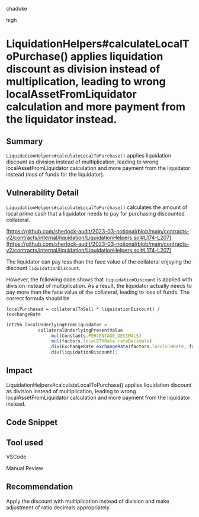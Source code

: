 chaduke

high

# LiquidationHelpers#calculateLocalToPurchase() applies liquidation discount as division instead of multiplication, leading to wrong localAssetFromLiquidator calculation and more payment from the liquidator instead.

## Summary
``LiquidationHelpers#calculateLocalToPurchase()`` applies liquidation discount as division instead of multiplication, leading to wrong localAssetFromLiquidator calculation and more payment from the liquidator instead (loss of funds for the liquidator).

## Vulnerability Detail

``LiquidationHelpers#calculateLocalToPurchase()``  calculates the amount of local prime cash that a liquidator needs to pay for purchasing discounted collateral. 

[https://github.com/sherlock-audit/2023-03-notional/blob/main/contracts-v2/contracts/internal/liquidation/LiquidationHelpers.sol#L174-L207](https://github.com/sherlock-audit/2023-03-notional/blob/main/contracts-v2/contracts/internal/liquidation/LiquidationHelpers.sol#L174-L207)

The liquidator can pay less than the face value of the collateral  enjoying the discount ``liquidationDiscount``. 

However, the following code shows that  ``liquidationDiscount`` is applied with division instead of multiplication. As a result, the liquidator actually needs to pay more than the face value of the collateral, leading to loss of funds. The correct formula should be

``localPurchased = collateralToSell * liquidationDiscount) / (exchangeRate``

```javascript
int256 localUnderlyingFromLiquidator =
            collateralUnderlyingPresentValue
                .mul(Constants.PERCENTAGE_DECIMALS)
                .mul(factors.localETHRate.rateDecimals)
                .div(ExchangeRate.exchangeRate(factors.localETHRate, factors.collateralETHRate))
                .div(liquidationDiscount);
```

## Impact
LiquidationHelpers#calculateLocalToPurchase() applies liquidation discount as division instead of multiplication, leading to wrong localAssetFromLiquidator calculation and more payment from the liquidator instead.

## Code Snippet

## Tool used
VSCode

Manual Review

## Recommendation
Apply the discount with multiplication instead of division and make adjustment of ratio decimals appropriately. 

